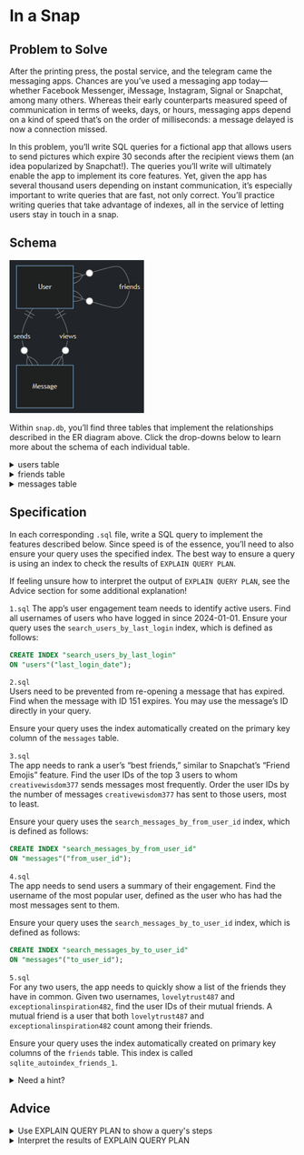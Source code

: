 # In a Snap
## Problem to Solve
After the printing press, the postal service, and the telegram came the messaging apps. Chances are you’ve used a messaging app today—whether Facebook Messenger, iMessage, Instagram, Signal or Snapchat, among many others. Whereas their early counterparts measured speed of communication in terms of weeks, days, or hours, messaging apps depend on a kind of speed that’s on the order of milliseconds: a message delayed is now a connection missed.

In this problem, you’ll write SQL queries for a fictional app that allows users to send pictures which expire 30 seconds after the recipient views them (an idea popularized by Snapchat!). The queries you’ll write will ultimately enable the app to implement its core features. Yet, given the app has several thousand users depending on instant communication, it’s especially important to write queries that are fast, not only correct. You’ll practice writing queries that take advantage of indexes, all in the service of letting users stay in touch in a snap.

## Schema
![Schema](image.png)

Within `snap.db`, you’ll find three tables that implement the relationships described in the ER diagram above. Click the drop-downs below to learn more about the schema of each individual table.

<details>
<summary>users table</summary>
    
The `users` table contains the following columns:

- `id`, which is the user’s ID.
- `username`, which is the user’s username.
- `phone_number`, which is the user’s phone number.
- `joined_date`, which is the date the user joined the app.
- `last_login_date`, which is the date the user last logged in.
</details>

<details>
<summary>friends table</summary>
    
The `friends` table contains the following columns:

- `user_id`, which is the ID of a given user.
- `friend_id`, which is the ID of the user with whom the given user is friends.
- `friendship_date`, which is the date the friendship began.

For each row, the user in the `user_id` column counts the user in the `friend_id` column among their friends—but not necessarily vice versa. When two users both count each other among their friends, two rows are inserted:

|user_id|friend_id|friendship_date|
|-|-|-|
|1|2|2024-01-01|
|2|1|2024-01-01|
</details>

<details>
<summary>messages table</summary>
    
The `messages` table contains the following columns:

- `id`, which is the ID of the message.
- `from_user_id`, which is the ID of the user who sent the message.
- `to_user_id`, which is the ID of the user to whom the message was sent.
- `picture`, which is the filename of the picture that was sent in the message.
- `sent_timestamp`, which is the timestamp at which the message was sent.
- `viewed_timestamp`, which is the timestamp at which the message was viewed.
- `expires_timestamp`, which is the timestamp at which the message expires.
</details>

## Specification
In each corresponding `.sql` file, write a SQL query to implement the features described below. Since speed is of the essence, you’ll need to also ensure your query uses the specified index. The best way to ensure a query is using an index to check the results of `EXPLAIN QUERY PLAN`.

If feeling unsure how to interpret the output of `EXPLAIN QUERY PLAN`, see the Advice section for some additional explanation!

`1.sql`
The app’s user engagement team needs to identify active users. Find all usernames of users who have logged in since 2024-01-01. Ensure your query uses the `search_users_by_last_login` index, which is defined as follows:

```sql
CREATE INDEX "search_users_by_last_login"
ON "users"("last_login_date");
```

`2.sql`  
Users need to be prevented from re-opening a message that has expired. Find when the message with ID 151 expires. You may use the message’s ID directly in your query.

Ensure your query uses the index automatically created on the primary key column of the `messages` table.

`3.sql`  
The app needs to rank a user’s “best friends,” similar to Snapchat’s “Friend Emojis” feature. Find the user IDs of the top 3 users to whom `creativewisdom377` sends messages most frequently. Order the user IDs by the number of messages `creativewisdom377` has sent to those users, most to least.

Ensure your query uses the `search_messages_by_from_user_id` index, which is defined as follows:

```sql
CREATE INDEX "search_messages_by_from_user_id"
ON "messages"("from_user_id");
```

`4.sql`  
The app needs to send users a summary of their engagement. Find the username of the most popular user, defined as the user who has had the most messages sent to them.

Ensure your query uses the `search_messages_by_to_user_id` index, which is defined as follows:

```sql
CREATE INDEX "search_messages_by_to_user_id"
ON "messages"("to_user_id");
```

`5.sql`  
For any two users, the app needs to quickly show a list of the friends they have in common. Given two usernames, `lovelytrust487` and `exceptionalinspiration482`, find the user IDs of their mutual friends. A mutual friend is a user that both `lovelytrust487` and `exceptionalinspiration482` count among their friends.

Ensure your query uses the index automatically created on primary key columns of the `friends` table. This index is called `sqlite_autoindex_friends_1`.

<details>
<summary>Need a hint?</summary>
Recall that, in SQL, you can use certain keywords to find the intersection of two groups. See Week 1’s notes for a refresher.
</details>

## Advice
<details>
<summary>Use EXPLAIN QUERY PLAN to show a query's steps</summary>
To check the results of `EXPLAIN QUERY PLAN`, you need simply prepend `EXPLAIN QUERY PLAN` to your query:

```sql
EXPLAIN QUERY PLAN
SELECT "username"
FROM "users"
WHERE "id" = 151;
```
</details>

<details>
<summary>Interpret the results of EXPLAIN QUERY PLAN</summary>

Recall from lecture that `EXPLAIN QUERY PLAN` displays the steps the SQLite database engine will take to execute a given SQL query. The output of `EXPLAIN QUERY PLAN` can indicate whether a query is utilizing an index.

- If you see a step labeled as USING INDEX, it signifies that the query is leveraging an index in that step.
- If you see a step labeled as USING COVERING INDEX, it indicates that the query is using a covering index in that step.
    - Recall that a covering index is a special type of index that includes all the columns needed for the query. This means the database can fulfill the query directly from the index without having to look up additional data in a table.
- When you see a step labeled as `USING INTEGER PRIMARY KEY`, it implies that the query is utilizing the index on the primary key column, which is provided automatically by SQLite when the primary key is of the `INTEGER` type affinity. It is an efficient way to access rows directly if the query conditions involve a table’s primary key.
Below are some examples of the results of `EXPLAIN QUERY PLAN`, from queries that use an index in at least one step of their execution:

# Example 1

```sql
QUERY PLAN
`--SEARCH users USING INDEX search_users_by_last_login (last_login_date>?)
```

Notice that this query can be executed in a single step, by searching the index `search_users_by_last_login`.

# Example 2

```sql
QUERY PLAN
|--SEARCH messages USING COVERING INDEX search_messages_by_to_user_id (to_user_id=?)
`--SCALAR SUBQUERY 1
   `--SEARCH users USING COVERING INDEX sqlite_autoindex_users_1 (username=?)
```

Notice that this query requires two steps:

1. The first searches the index `search_messages_by_to_user_id`.
2. The second resolves a subquery by searching the index `sqlite_autoindex_users_1`.

# Example 3

```sql
QUERY PLAN
|--SEARCH messages USING INDEX search_messages_by_from_user_id (from_user_id=?)
|--SCALAR SUBQUERY 1
|  `--SEARCH users USING COVERING INDEX sqlite_autoindex_users_1 (username=?)
|--USE TEMP B-TREE FOR GROUP BY
`--USE TEMP B-TREE FOR ORDER BY
```

Notice that this query involves several steps, and that it uses indexes to accomplish most:

1. The first step searches the index `search_messages_by_from_user_id`.
2. The second step searches the index `sqlite_autoindex_users_1`.
3. The final steps use temporary B-trees to group and order the results.

# Example 4

```sql
QUERY PLAN
|--SEARCH users USING INTEGER PRIMARY KEY (rowid=?)
`--SCALAR SUBQUERY 1
   |--SCAN messages USING COVERING INDEX search_messages_by_to_user_id
   `--USE TEMP B-TREE FOR ORDER BY
```

Notice that this query involves several steps, and that it uses indexes to accomplish most:

1. The first step searches an automatic primary key index.
2. The second step scans rows using the index `search_messages_by_to_user_id`.
3. The final step uses a temporary B-tree to order the results.

# Example 5

```sql
QUERY PLAN
`--COMPOUND QUERY
   |--LEFT-MOST SUBQUERY
   |  |--SEARCH friends USING COVERING INDEX sqlite_autoindex_friends_1 (user_id=?)
   |  `--SCALAR SUBQUERY 1
   |     `--SEARCH users USING COVERING INDEX sqlite_autoindex_users_1 (username=?)
   `--INTERSECT USING TEMP B-TREE
      |--SEARCH friends USING COVERING INDEX sqlite_autoindex_friends_1 (user_id=?)
      `--SCALAR SUBQUERY 3
         `--SEARCH users USING COVERING INDEX sqlite_autoindex_users_1 (username=?)
```
Notice that this query involves many steps, and that it uses indexes to accomplish most. See in particular that the index `sqlite_autoindex_friends_1` is frequently accessed.
</details>
